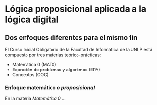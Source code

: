 # **Lógica proposicional aplicada a la lógica digital**
## Dos enfoques diferentes para el mismo fín
El Curso Inicial Obligatorio de la Facultad de Informática de la UNLP está compuesto por tres materias teórico-prácticas:
* Matemática 0 (MAT0)
* Expresión de problemas y algoritmos (EPA)
* Conceptos (COC)
### Enfoque matemático *o proposicional*
En la materia _Matemática 0_ ...